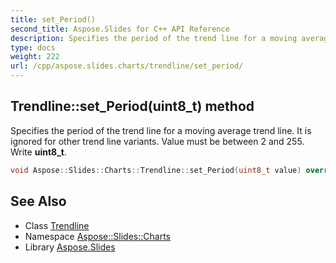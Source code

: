 ```yaml
---
title: set_Period()
second_title: Aspose.Slides for C++ API Reference
description: Specifies the period of the trend line for a moving average trend line. It is ignored for other trend line variants. Value must be between 2 and 255. Write uint8_t.
type: docs
weight: 222
url: /cpp/aspose.slides.charts/trendline/set_period/
---
```

## Trendline::set_Period(uint8_t) method


Specifies the period of the trend line for a moving average trend line. It is ignored for other trend line variants. Value must be between 2 and 255. Write **uint8_t**.

```cpp
void Aspose::Slides::Charts::Trendline::set_Period(uint8_t value) override
```

## See Also

* Class [Trendline](./)
* Namespace [Aspose::Slides::Charts](../)
* Library [Aspose.Slides](../../)